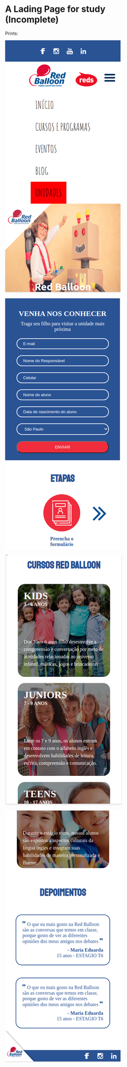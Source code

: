 # A Lading Page for study (Incomplete)

Prints:


![alt text](https://github.com/HiagoSouz/Landing-Page/blob/mobile/R/R1.png)

![alt text](https://github.com/HiagoSouz/Landing-Page/blob/mobile/R/R2.png)

![alt text](https://github.com/HiagoSouz/Landing-Page/blob/mobile/R/R3.png)

![alt text](https://github.com/HiagoSouz/Landing-Page/blob/mobile/R/R4.png)
